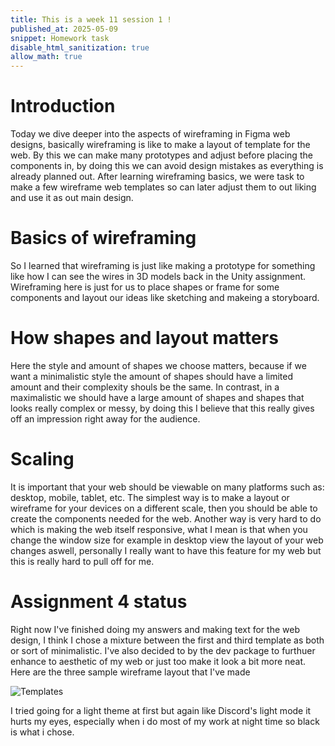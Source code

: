 ```yaml
---
title: This is a week 11 session 1 !
published_at: 2025-05-09
snippet: Homework task 
disable_html_sanitization: true
allow_math: true
---
```


# Introduction

Today we dive deeper into the aspects of wireframing in Figma web designs, basically wireframing is like to make a layout of template for the web. By this we can make many prototypes and adjust before placing the components in, by doing this we can avoid design mistakes as everything is already planned out. After learning wireframing basics, we were task to make a few wireframe web templates so can later adjust them to out liking and use it as out main design.

# Basics of wireframing

So I learned that wireframing is just like making a prototype for something like how I can see the wires in 3D models back in the Unity assignment. Wireframing here is just for us to place shapes or frame for some components and layout our ideas like sketching and makeing a storyboard.

# How shapes and layout matters

Here the style and amount of shapes we choose matters, because if we want a minimalistic style the amount of shapes should have a limited amount and their complexity shouls be the same. In contrast, in a maximalistic we should have a large amount of shapes and shapes that looks really complex or messy, by doing this I believe that this really gives off an impression right away for the audience.

# Scaling

It is important that your web should be viewable on many platforms such as: desktop, mobile, tablet, etc. The simplest way is to make a layout or wireframe for your devices on a different scale, then you should be able to create the components needed for the web. Another way is very hard to do which is making the web itself responsive, what I mean is that when you change the window size for example in desktop view the layout of your web changes aswell, personally I really want to have this feature for my web but this is really hard to pull off for me.

# Assignment 4 status

Right now I've finished doing my answers and making text for the web design, I think I chose a mixture between the first and third template as both or sort of minimalistic. I've also decided to by the dev package to furthuer enhance to aesthetic of my web or just too make it look a bit more neat. Here are the three sample wireframe layout that I've made

![Templates](w10s2/tempaltes.png)

I tried going for a light theme at first but again like Discord's light mode it hurts my eyes, especially when i do most of my work at night time so black is what i chose.